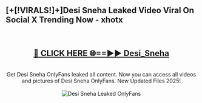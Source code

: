 <h2>[+[!VIRALS!]+]Desi Sneha Leaked Video Viral On Social X Trending Now - xhotx</h2>
<br>
<div align="center">
<h2><a href="https://libra.edu.pl?Desi_Sneha" rel="nofollow">🔴 CLICK HERE 🌐==►► Desi_Sneha</a></h2>
<br>
Get Desi Sneha OnlyFans leaked all content. Now you can access all videos and pictures of Desi Sneha OnlyFans. New Updated Files 2025!
<br>
<br>
<a href="https://libra.edu.pl?Desi_Sneha" rel="nofollow" data-target="animated-image.originalLink"><img src="https://i.ibb.co.com/WyWwxjT/player-gif2.gif" alt="Desi Sneha Leaked OnlyFans" style="max-width: 100%; display: inline-block;" data-target="animated-image.originalImage"></a>
</div>
<br>